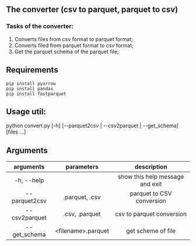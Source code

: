 ## The converter (csv to parquet, parquet to csv)

### Tasks of the converter:
1. Converts files from csv format to parquet format;
2. Converts filed from parquet format to csv format;
3. Get the parquet schema of the parquet file;

## Requirements

```
pip install pyarrow
pip install pandas
pip install fastparquet
```

## Usage util:
python  convert.py [-h] [--parquet2csv | --csv2parquet | --get_schema] [files ...]

## Arguments

arguments | parameters | description 
:--------:|:----------:|:-----------:
-h, --help | |show this help message and exit
--parquet2csv | <src-filename>.parquet, <dst-filename>.csv | parquet to CSV conversion
--csv2parquet | <src-filename>.csv, <dst-filename>.parquet | csv to parquet conversion 
--get_schema | <filеname>.parquet | get scheme of file